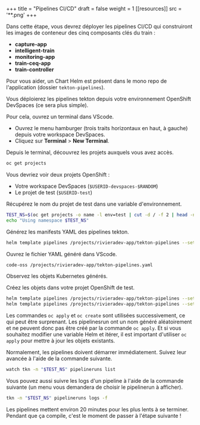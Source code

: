 +++
title = "Pipelines CI/CD"
draft = false
weight = 1
[[resources]]
  src = '**.png'
+++

Dans cette étape, vous devrez déployer les pipelines CI/CD qui construiront les images de conteneur des cinq composants clés du train :

- **capture-app**
- **intelligent-train**
- **monitoring-app**
- **train-ceq-app**
- **train-controller**

Pour vous aider, un Chart Helm est présent dans le mono repo de l'application (dossier `tekton-pipelines`).

Vous déploierez les pipelines tekton depuis votre environnement OpenShift DevSpaces (ce sera plus simple).

Pour cela, ouvrez un terminal dans VScode.

- Ouvrez le menu hamburger (trois traits horizontaux en haut, à gauche) depuis votre workspace DevSpaces.
- Cliquez sur **Terminal** > **New Terminal**.

Depuis le terminal, découvrez les projets auxquels vous avez accès.

```sh
oc get projects
```

Vous devriez voir deux projets OpenShift :

- Votre workspace DevSpaces (`$USERID-devspaces-$RANDOM`)
- Le projet de test (`$USERID-test`)

Récupérez le nom du projet de test dans une variable d'environnement.

```sh
TEST_NS=$(oc get projects -o name -l env=test | cut -d / -f 2 | head -n 1)
echo "Using namespace $TEST_NS"
```

Générez les manifests YAML des pipelines tekton.

```sh
helm template pipelines /projects/rivieradev-app/tekton-pipelines --set namespace="$TEST_NS" > /projects/rivieradev-app/tekton-pipelines.yaml
```

Ouvrez le fichier YAML généré dans VScode.

```sh
code-oss /projects/rivieradev-app/tekton-pipelines.yaml
```

Observez les objets Kubernetes générés.

Créez les objets dans votre projet OpenShift de test.

```sh
helm template pipelines /projects/rivieradev-app/tekton-pipelines --set namespace="$TEST_NS" | oc apply -f -
helm template pipelines /projects/rivieradev-app/tekton-pipelines --set namespace="$TEST_NS" | oc create -f -
```

Les commandes `oc apply` et `oc create` sont utilisées successivement, ce qui peut être surprenant.
Les pipelinesrun ont un nom généré aléatoirement et ne peuvent donc pas être créé par la commande `oc apply`.
Et si vous souhaitez modifier une variable Helm et itérer, il est important d'utiliser `oc apply` pour mettre à jour les objets existants.

Normalement, les pipelines doivent démarrer immédiatement.
Suivez leur avancée à l'aide de la commande suivante.

```sh
watch tkn -n "$TEST_NS" pipelineruns list
```

Vous pouvez aussi suivre les logs d'un pipeline à l'aide de la commande suivante (un menu vous demandera de choisir le pipelinerun à afficher).

```sh
tkn -n "$TEST_NS" pipelineruns logs -f
```

Les pipelines mettent environ 20 minutes pour les plus lents à se terminer.
Pendant que ça compile, c'est le moment de passer à l'étape suivante !
